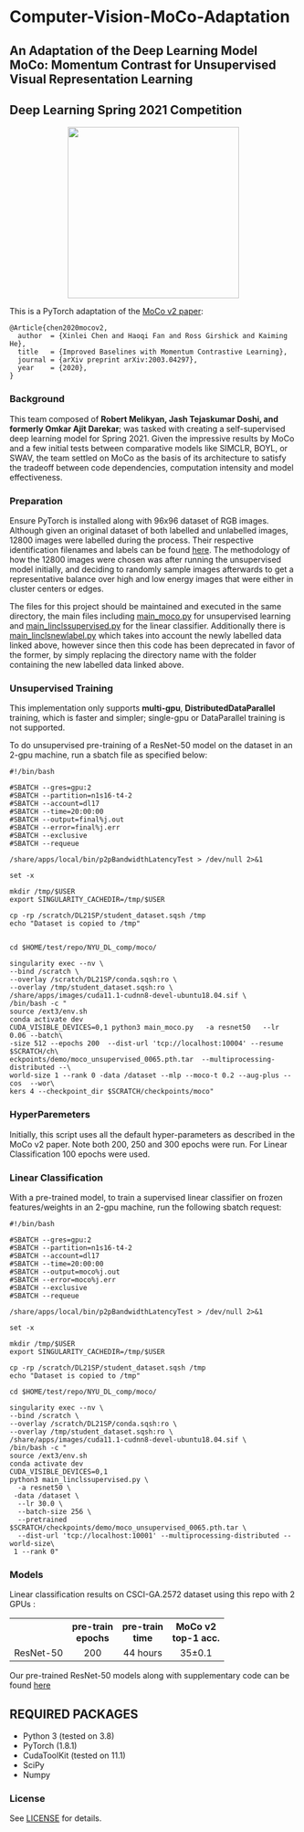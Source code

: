 # Computer-Vision-MoCo-Adaptation
## An Adaptation of the Deep Learning Model MoCo: Momentum Contrast for Unsupervised Visual Representation Learning
## Deep Learning Spring 2021 Competition
<p align="center">
  <img src="https://user-images.githubusercontent.com/11435359/71603927-0ca98d00-2b14-11ea-9fd8-10d984a2de45.png" width="300">
</p>

This is a PyTorch adaptation of the [MoCo v2 paper](https://arxiv.org/abs/2003.04297):
```
@Article{chen2020mocov2,
  author  = {Xinlei Chen and Haoqi Fan and Ross Girshick and Kaiming He},
  title   = {Improved Baselines with Momentum Contrastive Learning},
  journal = {arXiv preprint arXiv:2003.04297},
  year    = {2020},
}
```

### Background
This team composed of **Robert Melikyan, Jash Tejaskumar Doshi, and formerly Omkar Ajit Darekar**; was tasked with creating a self-supervised deep learning model for Spring 2021. Given the impressive results by MoCo and a few initial tests between comparative models like SIMCLR, BOYL, or SWAV, the team settled on MoCo as the basis of its architecture to satisfy the tradeoff between code dependencies, computation intensity and model effectiveness.

### Preparation

Ensure PyTorch is installed along with 96x96 dataset of RGB images. Although given an original dataset of both labelled and unlabelled images, 12800 images were labelled during the process. Their respective identification filenames and labels can be found [here](https://drive.google.com/drive/folders/1SxcXDGZpbkNeIScJA3dFK1aMcimK8XxF?usp=sharing). The methodology of how the 12800 images were chosen was after running the unsupervised model initially, and deciding to randomly sample images afterwards to get a representative balance over high and low energy images that were either in cluster centers or edges.

The files for this project should be maintained and executed in the same directory, the main files including [main_moco.py](https://github.com/robml/Deep-Learning-SSL-MoCo-SP21/blob/main/main_moco.py) for unsupervised learning and [main_linclssupervised.py](https://github.com/robml/Deep-Learning-SSL-MoCo-SP21/blob/main/main_linclssupervised.py) for the linear classifier. Additionally there is [main_linclsnewlabel.py](https://github.com/robml/Deep-Learning-SSL-MoCo-SP21/blob/main/main_linclsnewlabel.py) which takes into account the newly labelled data linked above, however since then this code has been deprecated in favor of the former, by simply replacing the directory name with the folder containing the new labelled data linked above.

### Unsupervised Training

This implementation only supports **multi-gpu**, **DistributedDataParallel** training, which is faster and simpler; single-gpu or DataParallel training is not supported.

To do unsupervised pre-training of a ResNet-50 model on the dataset in an 2-gpu machine, run a sbatch file as specified below:
```
#!/bin/bash                                                                     

#SBATCH --gres=gpu:2                                                            
#SBATCH --partition=n1s16-t4-2                                                  
#SBATCH --account=dl17                                                          
#SBATCH --time=20:00:00                                                         
#SBATCH --output=final%j.out                                                    
#SBATCH --error=final%j.err                                                     
#SBATCH --exclusive                                                             
#SBATCH --requeue                                                               

/share/apps/local/bin/p2pBandwidthLatencyTest > /dev/null 2>&1

set -x

mkdir /tmp/$USER
export SINGULARITY_CACHEDIR=/tmp/$USER

cp -rp /scratch/DL21SP/student_dataset.sqsh /tmp
echo "Dataset is copied to /tmp"


cd $HOME/test/repo/NYU_DL_comp/moco/

singularity exec --nv \
--bind /scratch \
--overlay /scratch/DL21SP/conda.sqsh:ro \
--overlay /tmp/student_dataset.sqsh:ro \
/share/apps/images/cuda11.1-cudnn8-devel-ubuntu18.04.sif \
/bin/bash -c " 
source /ext3/env.sh                                                             
conda activate dev                                                              
CUDA_VISIBLE_DEVICES=0,1 python3 main_moco.py   -a resnet50   --lr 0.06 --batch\
-size 512 --epochs 200  --dist-url 'tcp://localhost:10004' --resume $SCRATCH/ch\
eckpoints/demo/moco_unsupervised_0065.pth.tar  --multiprocessing-distributed --\
world-size 1 --rank 0 -data /dataset --mlp --moco-t 0.2 --aug-plus --cos  --wor\
kers 4 --checkpoint_dir $SCRATCH/checkpoints/moco"
```

### HyperParemeters

Initially, this script uses all the default hyper-parameters as described in the MoCo v2 paper. Note both 200, 250 and 300 epochs were run. For Linear Classification 100 epochs were used.


### Linear Classification

With a pre-trained model, to train a supervised linear classifier on frozen features/weights in an 2-gpu machine, run the following sbatch request:
```
#!/bin/bash                                                                     

#SBATCH --gres=gpu:2                                                            
#SBATCH --partition=n1s16-t4-2                                                  
#SBATCH --account=dl17                                                          
#SBATCH --time=20:00:00                                                         
#SBATCH --output=moco%j.out                                                     
#SBATCH --error=moco%j.err                                                      
#SBATCH --exclusive                                                             
#SBATCH --requeue                                                               

/share/apps/local/bin/p2pBandwidthLatencyTest > /dev/null 2>&1

set -x

mkdir /tmp/$USER
export SINGULARITY_CACHEDIR=/tmp/$USER

cp -rp /scratch/DL21SP/student_dataset.sqsh /tmp
echo "Dataset is copied to /tmp"

cd $HOME/test/repo/NYU_DL_comp/moco/

singularity exec --nv \
--bind /scratch \
--overlay /scratch/DL21SP/conda.sqsh:ro \
--overlay /tmp/student_dataset.sqsh:ro \
/share/apps/images/cuda11.1-cudnn8-devel-ubuntu18.04.sif \
/bin/bash -c "                
source /ext3/env.sh                                                             
conda activate dev                                                              
CUDA_VISIBLE_DEVICES=0,1                                                        
python3 main_linclssupervised.py \                                              
  -a resnet50 \                                                                 
 -data /dataset \                                                               
  --lr 30.0 \                                                                   
  --batch-size 256 \                                                            
  --pretrained $SCRATCH/checkpoints/demo/moco_unsupervised_0065.pth.tar \       
  --dist-url 'tcp://localhost:10001' --multiprocessing-distributed --world-size\
 1 --rank 0"
```

### Models
Linear classification results on CSCI-GA.2572 dataset using this repo with 2 GPUs :
<table><tbody>
<!-- START TABLE -->
<!-- TABLE HEADER -->
<th valign="bottom"></th>
<th valign="bottom">pre-train<br/>epochs</th>
<th valign="bottom">pre-train<br/>time</th>
<th valign="bottom">MoCo v2<br/>top-1 acc.</th>
<!-- TABLE BODY -->
<tr><td align="left">ResNet-50</td>
<td align="center">200</td>
<td align="center">44 hours</td>
<td align="center">35&plusmn;0.1</td>
</tr>
</tbody></table>

Our pre-trained ResNet-50 models along with supplementary code can be found [here](https://drive.google.com/drive/folders/1JhFI2a_fiUphjgzQHiwKFSTWdy_Kn8a5?usp=sharing)

REQUIRED PACKAGES
-------------------
- Python 3 (tested on 3.8)
- PyTorch (1.8.1)
- CudaToolKit (tested on 11.1)
- SciPy
- Numpy

### License
See [LICENSE](LICENSE) for details.

